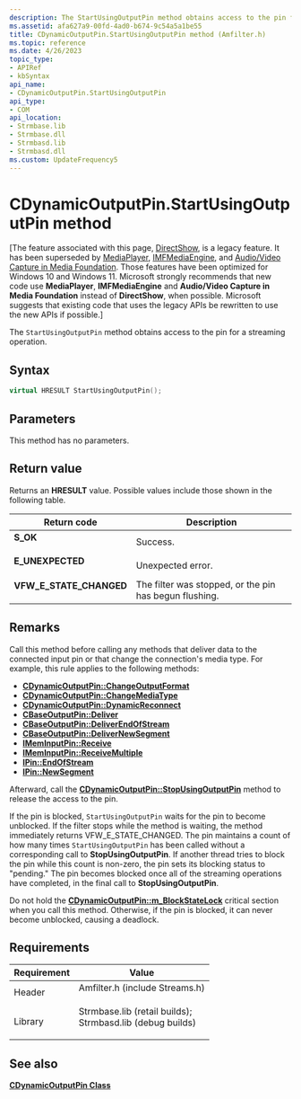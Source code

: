 ```yaml
---
description: The StartUsingOutputPin method obtains access to the pin for a streaming operation.
ms.assetid: afa627a9-00fd-4ad0-b674-9c54a5a1be55
title: CDynamicOutputPin.StartUsingOutputPin method (Amfilter.h)
ms.topic: reference
ms.date: 4/26/2023
topic_type: 
- APIRef
- kbSyntax
api_name: 
- CDynamicOutputPin.StartUsingOutputPin
api_type: 
- COM
api_location: 
- Strmbase.lib
- Strmbase.dll
- Strmbasd.lib
- Strmbasd.dll
ms.custom: UpdateFrequency5
---
```


# CDynamicOutputPin.StartUsingOutputPin method

\[The feature associated with this page, [DirectShow](/windows/win32/directshow/directshow), is a legacy feature. It has been superseded by [MediaPlayer](/uwp/api/Windows.Media.Playback.MediaPlayer), [IMFMediaEngine](/windows/win32/api/mfmediaengine/nn-mfmediaengine-imfmediaengine), and [Audio/Video Capture in Media Foundation](windows/win32/medfound/audio-video-capture-in-media-foundation). Those features have been optimized for Windows 10 and Windows 11. Microsoft strongly recommends that new code use **MediaPlayer**, **IMFMediaEngine** and **Audio/Video Capture in Media Foundation** instead of **DirectShow**, when possible. Microsoft suggests that existing code that uses the legacy APIs be rewritten to use the new APIs if possible.\]

The `StartUsingOutputPin` method obtains access to the pin for a streaming operation.

## Syntax


```C++
virtual HRESULT StartUsingOutputPin();
```



## Parameters

This method has no parameters.

## Return value

Returns an **HRESULT** value. Possible values include those shown in the following table.



| Return code                                                                                           | Description                                                       |
|-------------------------------------------------------------------------------------------------------|-------------------------------------------------------------------|
| <dl> <dt>**S\_OK**</dt> </dl>                  | Success.<br/>                                               |
| <dl> <dt>**E\_UNEXPECTED**</dt> </dl>          | Unexpected error.<br/>                                      |
| <dl> <dt>**VFW\_E\_STATE\_CHANGED**</dt> </dl> | The filter was stopped, or the pin has begun flushing.<br/> |



 

## Remarks

Call this method before calling any methods that deliver data to the connected input pin or that change the connection's media type. For example, this rule applies to the following methods:

-   [**CDynamicOutputPin::ChangeOutputFormat**](cdynamicoutputpin-changeoutputformat.md)
-   [**CDynamicOutputPin::ChangeMediaType**](cdynamicoutputpin-changemediatype.md)
-   [**CDynamicOutputPin::DynamicReconnect**](cdynamicoutputpin-dynamicreconnect.md)
-   [**CBaseOutputPin::Deliver**](cbaseoutputpin-deliver.md)
-   [**CBaseOutputPin::DeliverEndOfStream**](cbaseoutputpin-deliverendofstream.md)
-   [**CBaseOutputPin::DeliverNewSegment**](cbaseoutputpin-delivernewsegment.md)
-   [**IMemInputPin::Receive**](/windows/desktop/api/Strmif/nf-strmif-imeminputpin-receive)
-   [**IMemInputPin::ReceiveMultiple**](/windows/desktop/api/Strmif/nf-strmif-imeminputpin-receivemultiple)
-   [**IPin::EndOfStream**](/windows/desktop/api/Strmif/nf-strmif-ipin-endofstream)
-   [**IPin::NewSegment**](/windows/desktop/api/Strmif/nf-strmif-ipin-newsegment)

Afterward, call the [**CDynamicOutputPin::StopUsingOutputPin**](cdynamicoutputpin-stopusingoutputpin.md) method to release the access to the pin.

If the pin is blocked, `StartUsingOutputPin` waits for the pin to become unblocked. If the filter stops while the method is waiting, the method immediately returns VFW\_E\_STATE\_CHANGED. The pin maintains a count of how many times `StartUsingOutputPin` has been called without a corresponding call to **StopUsingOutputPin**. If another thread tries to block the pin while this count is non-zero, the pin sets its blocking status to "pending." The pin becomes blocked once all of the streaming operations have completed, in the final call to **StopUsingOutputPin**.

Do not hold the [**CDynamicOutputPin::m\_BlockStateLock**](cdynamicoutputpin-m-blockstatelock.md) critical section when you call this method. Otherwise, if the pin is blocked, it can never become unblocked, causing a deadlock.

## Requirements



| Requirement | Value |
|--------------------|--------------------------------------------------------------------------------------------------------------------------------------------------------------------------------------------|
| Header<br/>  | <dl> <dt>Amfilter.h (include Streams.h)</dt> </dl>                                                                                  |
| Library<br/> | <dl> <dt>Strmbase.lib (retail builds); </dt> <dt>Strmbasd.lib (debug builds)</dt> </dl> |



## See also

<dl> <dt>

[**CDynamicOutputPin Class**](cdynamicoutputpin.md)
</dt> </dl>

 

 




